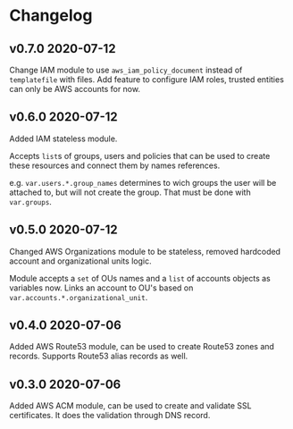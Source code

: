 # Changelog

## v0.7.0 2020-07-12

Change IAM module to use `aws_iam_policy_document` instead of `templatefile` with files.
Add feature to configure IAM roles, trusted entities can only be AWS accounts for now.

## v0.6.0 2020-07-12

Added IAM stateless module. 

Accepts `list`s of groups, users and policies that can be used to create these resources and connect them by names references.

e.g. `var.users.*.group_names` determines to wich groups the user will be attached to, but will not create the group. 
That must be done with `var.groups`.

## v0.5.0 2020-07-12

Changed AWS Organizations module to be stateless, removed hardcoded account and organizational units logic. 

Module accepts a `set` of OUs names and a `list` of accounts objects as variables now. 
Links an account to OU's based on `var.accounts.*.organizational_unit`.  

## v0.4.0 2020-07-06

Added AWS Route53 module, can be used to create Route53 zones and records. Supports Route53 alias records as well. 

## v0.3.0 2020-07-06

Added AWS ACM module, can be used to create and validate SSL certificates. It does the validation through DNS record.
 